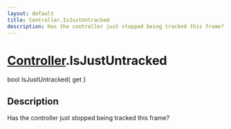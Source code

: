 ```yaml
---
layout: default
title: Controller.IsJustUntracked
description: Has the controller just stopped being tracked this frame?
---
```

# [Controller]({{site.url}}/Pages/StereoKit/Controller.html).IsJustUntracked

<div class='signature' markdown='1'>
bool IsJustUntracked{ get }
</div>

## Description
Has the controller just stopped being tracked this frame?

